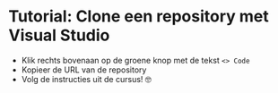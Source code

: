 # Tutorial: Clone een repository met Visual Studio

* Klik rechts bovenaan op de groene knop met de tekst `<> Code`
* Kopieer de URL van de repository
* Volg de instructies uit de cursus! 	&#129299;

